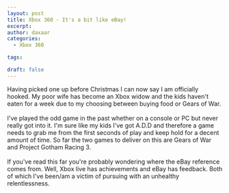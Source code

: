 ```yaml
---
layout: post
title: Xbox 360 - It's a bit like eBay!
excerpt: 
author: daxaar
categories:
  - Xbox 360

tags:

draft: false
---
```

Having picked one up before Christmas I can now say I am officially hooked.  My poor wife has become an Xbox widow and the kids haven't eaten for a week due to my choosing between buying food or Gears of War.<br /><br />I've played the odd game in the past whether on a console or PC but never really got into it.  I'm sure like my kids I've got A.D.D and therefore a game needs to grab me from the first seconds of play and keep hold for a decent amount of time.  So far the two games to deliver on this are Gears of War and Project Gotham Racing 3.<br /><br />If you've read this far you're probably wondering where the eBay reference comes from.  Well, Xbox live has achievements and eBay has feedback.  Both of which I've been/am a victim of pursuing with an unhealthy relentlessness.<br />
